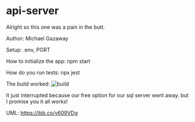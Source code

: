 # api-server

Alright so this one was a pain in the butt. 

Author: Michael Gazaway

Setup: .env, PORT

How to initialize the app:
npm start

How do you run tests:
npx jest

The build worked:
![build](https://i.ibb.co/GkQGmjr/build.jpg)

It just interrupted because our free option for our sql server went away. but I promise you it all works!

UML:
https://ibb.co/y609VDg
